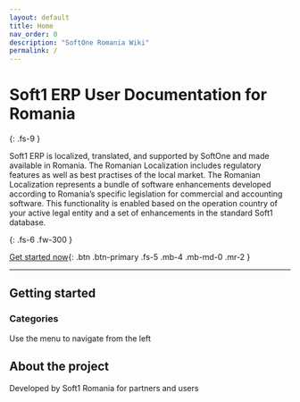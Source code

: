 ```yaml
---
layout: default
title: Home
nav_order: 0
description: "SoftOne Romania Wiki"
permalink: /
---
```


# Soft1 ERP User Documentation for Romania
{: .fs-9 }


Soft1 ERP is localized, translated, and supported by SoftOne and made available in Romania. 
The Romanian Localization includes regulatory features as well as best practises of the local market.
The Romanian Localization represents a bundle of software enhancements developed according to Romania’s specific legislation for commercial and accounting software.
This functionality is enabled based on the operation country of your active legal entity and a set of enhancements in the standard Soft1 database.

{: .fs-6 .fw-300 }

[Get started now](#getting-started){: .btn .btn-primary .fs-5 .mb-4 .mb-md-0 .mr-2 }



---

## Getting started

### Categories

Use the menu to navigate from the left



## About the project

Developed by Soft1 Romania for partners and users





